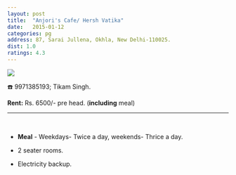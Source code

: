 ```yaml
---
layout: post
title:  "Anjori's Cafe/ Hersh Vatika"
date:   2015-01-12
categories: pg
address: 87, Sarai Jullena, Okhla, New Delhi-110025.
dist: 1.0
ratings: 4.3
---
```


<a href="https://www.google.co.in/maps/place/Hersh+Vatika/@28.559581,77.27261,17z/data=!3m1!4b1!4m2!3m1!1s0x390ce3932eaaaaab:0x514e147a6e6241f9?hl=en">
        <img src="https://maps.googleapis.com/maps/api/staticmap?visible=Jamia+Millia+Islamia&size=640x300&scale=2&maptype=roadmap&markers=%7Ccolor:red%7Clabel:H%7C28.559581,77.27261&markers=size:mid|color:green%7Clabel:FET%7C28.5606083,77.2790183&markers=size:mid|color:green%7Clabel:FET%7C28.561075,77.280960&path=color:0x0000ff|weight:3|28.559407,77.272989|28.559331,77.273268|28.558917,77.273418|28.558917,77.273418|28.559633,77.275006|28.559916,77.275521|28.560312,77.276122|28.560952,77.277967|28.561028,77.279555|28.561075,77.280960">
</a>

:phone:   9971385193; Tikam Singh.

**Rent:**  Rs. 6500/- pre head. (**including** meal)

<hr><br>

*  **Meal** - Weekdays- Twice a day, weekends- Thrice a day.

* 2 seater rooms.

* Electricity backup.